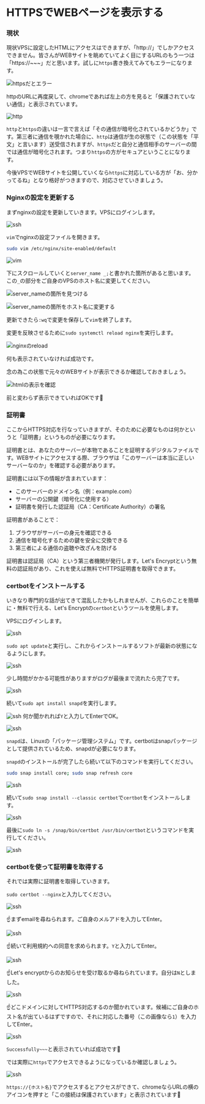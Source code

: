 # HTTPSでWEBページを表示する

### 現状

現状VPSに設定したHTMLにアクセスはできますが、「http://」でしかアクセスできません。皆さんがWEBサイトを眺めていてよく目にするURLのもう一つは「https://~~~」だと思います。試しに`https`書き換えてみてもエラーになります。

![httpsだとエラー](./assets/07/01.jpg)

httpのURLに再度戻して、chromeであれば左上の方を見ると「保護されていない通信」と表示されています。

![http](./assets/07/02.jpg)

`http`と`https`の違いは一言で言えば「その通信が暗号化されているかどうか」です。第三者に通信を覗かれた場合に、`http`は通信が生の状態で（この状態を「平文」と言います）送受信されますが、`https`だと自分と通信相手のサーバーの間では通信が暗号化されます。つまり`https`の方がセキュアということになります。

今後VPSでWEBサイトを公開していくなら`https`に対応している方が「お、分かってるね」となり格好がつきますので、対応させていきましょう。

### Nginxの設定を更新する
まずnginxの設定を更新していきます。VPSにログインします。

![ssh](./assets/07/03.png)

`vim`でnginxの設定ファイルを開きます。

```bash
sudo vim /etc/nginx/site-enabled/default
```

![vim](./assets/07/04.png)

下にスクロールしていくと`server_name _;`と書かれた箇所があると思います。この`_`の部分をご自身のVPSのホスト名に変更してください。

![server_nameの箇所を見つける](./assets/07/05.jpg)

![server_nameの箇所をホスト名に変更する](./assets/07/06.jpg)

更新できたら`:wq`で変更を保存して`vim`を終了します。

変更を反映させるために`sudo systemctl reload nginx`を実行します。

![nginxのreload](./assets/07/07.png)

何も表示されていなければ成功です。

念の為この状態で元々のWEBサイトが表示できるか確認しておきましょう。

![htmlの表示を確認](./assets/07/08.png)

前と変わらず表示できていればOKです🎉

### 証明書

ここからHTTPS対応を行なっていきますが、そのために必要なものは何かというと「証明書」というものが必要になります。

証明書とは、あなたのサーバーが本物であることを証明するデジタルファイルです。WEBサイトにアクセスする際、ブラウザは「このサーバーは本当に正しいサーバーなのか」を確認する必要があります。

証明書には以下の情報が含まれています：
- このサーバーのドメイン名（例：example.com）
- サーバーの公開鍵（暗号化に使用する）
- 証明書を発行した認証局（CA：Certificate Authority）の署名

証明書があることで：
1. ブラウザがサーバーの身元を確認できる
2. 通信を暗号化するための鍵を安全に交換できる
3. 第三者による通信の盗聴や改ざんを防げる

証明書は認証局（CA）という第三者機関が発行します。Let's Encryptという無料の認証局があり、これを使えば無料でHTTPS証明書を取得できます。

### certbotをインストールする

いきなり専門的な話が出てきて混乱したかもしれませんが、これらのことを簡単に・無料で行える、Let's Encryptの`certbot`というツールを使用します。

VPSにログインします。

![ssh](./assets/07/09.png)

`sudo apt update`と実行し、これからインストールするソフトが最新の状態になるようにします。

![ssh](./assets/07/10.png)

少し時間がかかる可能性がありますがログが最後まで流れたら完了です。

![ssh](./assets/07/11.png)

続いて`sudo apt install snapd`を実行します。

![ssh](./assets/07/12.png)
何か聞かれれば`Y`と入力してEnterでOK。

![ssh](./assets/07/13.png)

`snapd`は、Linuxの「パッケージ管理システム」です。certbotはsnapパッケージとして提供されているため、snapdが必要になります。

`snapd`のインストールが完了したら続いて以下のコマンドを実行してください。

```bash
sudo snap install core; sudo snap refresh core
```

![ssh](./assets/07/14.png)

続いて`sudo snap install --classic certbot`で`certbot`をインストールします。

![ssh](./assets/07/15.png)

最後に`sudo ln -s /snap/bin/certbot /usr/bin/certbot`というコマンドを実行してください。

![ssh](./assets/07/16.png)

### certbotを使って証明書を取得する

それでは実際に証明書を取得していきます。

`sudo certbot --nginx`と入力してください。

![ssh](./assets/07/17.png)

☝️まずemailを尋ねられます。ご自身のメルアドを入力してEnter。

![ssh](./assets/07/18.png)

☝️続いて利用規約への同意を求められます。`Y`と入力してEnter。

![ssh](./assets/07/19.png)

☝️Let's encryptからのお知らせを受け取るか尋ねられています。自分は`N`としました。

![ssh](./assets/07/20.png)

☝️どこドメインに対してHTTPS対応するのか聞かれています。候補にご自身のホスト名が出ているはずですので、それに対応した番号（この画像なら`1`）を入力してEnter。

![ssh](./assets/07/21.png)

`Successfully~~~`と表示されていれば成功です🎉

では実際に`https`でアクセスできるようになっているか確認しましょう。

![ssh](./assets/07/22.png)

`https://{ホスト名}`でアクセスするとアクセスができて、chromeならURLの横のアイコンを押すと「この接続は保護されています」と表示されています🎉